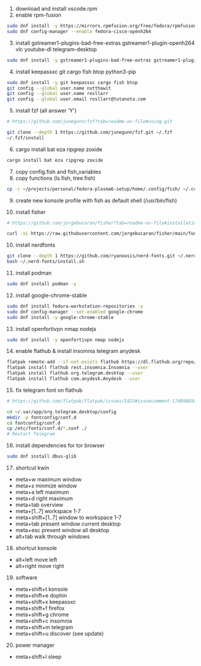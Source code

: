 1. download and install vscode.rpm
2. enable rpm-fusion

```bash
sudo dnf install -y https://mirrors.rpmfusion.org/free/fedora/rpmfusion-free-release-$(rpm -E %fedora).noarch.rpm https://mirrors.rpmfusion.org/nonfree/fedora/rpmfusion-nonfree-release-$(rpm -E %fedora).noarch.rpm
sudo dnf config-manager --enable fedora-cisco-openh264
```

3. install gstreamer1-plugins-bad-free-extras gstreamer1-plugin-openh264 vlc youtube-dl telegram-desktop

```bash
sudo dnf install -y gstreamer1-plugins-bad-free-extras gstreamer1-plugin-openh264 vlc youtube-dl
```

4. install keepassxc git cargo fish btop python3-pip

```bash
sudo dnf install -y git keepassxc cargo fish btop
git config --global user.name nutthawit
git config --global user.name rosllarr
git config --global user.email rosllarr@tutanota.com
```

5. install fzf (all answer 'Y')

```bash
# https://github.com/junegunn/fzf?tab=readme-ov-file#using-git

git clone --depth 1 https://github.com/junegunn/fzf.git ~/.fzf
~/.fzf/install
```

6. cargo install bat eza ripgrep zoxide

```bash
cargo install bat eza ripgrep zoxide
```

7. copy config.fish and fish_variables
8. copy functions (ls.fish, tree.fish)

```bash
cp -r ~/projects/personal/fedora-plasma6-setup/home/.config/fish/ ~/.config/
```

9. create new konsole profile with fish as default shell (/usr/bin/fish)

10. install fisher

```bash
# https://github.com/jorgebucaran/fisher?tab=readme-ov-file#installation

curl -sL https://raw.githubusercontent.com/jorgebucaran/fisher/main/functions/fisher.fish | source && fisher install jorgebucaran/fisher
```

10. install nerdfonts

```bash
git clone --depth 1 https://github.com/ryanoasis/nerd-fonts.git ~/.nerd-fonts
bash ~/.nerd-fonts/install.sh
```

11. install podman

```bash
sudo dnf install podman -y
```

12. install google-chrome-stable

```bash
sudo dnf install fedora-workstation-repositories -y
sudo dnf config-manager --set-enabled google-chrome
sudo dnf install -y google-chrome-stable
```

13. install openfortivpn nmap nodejs

```bash
sudo dnf install -y openfortivpn nmap nodejs
```

14. enable flathub & install insomnia telegram anydesk

```bash
flatpak remote-add --if-not-exists flathub https://dl.flathub.org/repo/flathub.flatpakrepo --user
flatpak install flathub rest.insomnia.Insomnia --user
flatpak install flathub org.telegram.desktop --user
flatpak install flathub com.anydesk.Anydesk --user
```

15. fix telegram font on flathub

```bash
# https://github.com/flatpak/flatpak/issues/5425#issuecomment-1748980566

cd ~/.var/app/org.telegram.desktop/config
mkdir -p fontconfig/conf.d
cd fontconfig/conf.d
cp /etc/fonts/conf.d/*.conf ./
# Restart Telegram
```

16. install dependencies for tor browser

```bash
sudo dnf install dbus-glib
```

<!-- 11. install group virtualization and install package vagrant -->
<!-- 13. install docker -->

17. shortcut kwin

- meta+w maximum window
- meta+s minmize window
- meta+a left maximum
- meta+d right maximum
- meta+tab overview
- meta+[1..7] workspace 1-7
- meta+shift+[1..7] window to workspace 1-7
- meta+tab present window current desktop
- meta+esc present window all desktop
- alt+tab walk through windows

18. shortcut konsole

- alt+left move left
- alt+right move right

19. software

- meta+shift+t konsole
- meta+shift+e dophin
- meta+shift+x keepassxc
- meta+shift+f firefox
- meta+shift+g chrome
- meta+shift+c insomnia
- meta+shift+m telegram
- meta+shift+u discover (see update)

20. power manager

- meta+shift+l sleep
